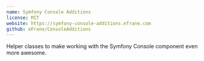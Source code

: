 ```yaml
---
name: Symfony Console Additions
license: MIT
website: https://symfony-console-additions.efrane.com
github: eFrane/ConsoleAdditions
---
```


Helper classes to make working with the Symfony Console component even more awesome.
